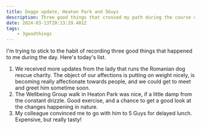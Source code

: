 ```yaml
---
title: Doggo update, Heaton Park and 5Guys
description: Three good things that crossed my path during the course of my day.
date: 2024-03-13T20:13:29.401Z
tags:
    - 3goodthings
---
```

I'm trying to stick to the habit of recording three good things that happened to me during the day. Here's today's list.

1. We received more updates from the lady that runs the Romanian dog rescue charity. The object of our affections is putting on weight nicely, is becoming really affectionate towards people, and we could get to meet and greet him sometime soon.
2. The Wellbeing Group walk in Heaton Park was nice, if a little damp from the constant drizzle. Good exercise, and a chance to get a good look at the changes happening in nature.
3. My colleague convinced me to go with him to 5 Guys for delayed lunch. Expensive, but really tasty!